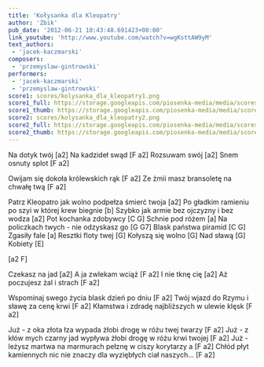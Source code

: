 ```yaml
---
title: 'Kołysanka dla Kleopatry'
author: 'Zbik'
pub_date: '2012-06-21 10:43:48.691423+00:00'
link_youtube: 'http://www.youtube.com/watch?v=wgKsttAW9yM'
text_authors:
 - 'jacek-kaczmarski'
composers:
 - 'przemyslaw-gintrowski'
performers:
 - 'jacek-kaczmarski'
 - 'przemyslaw-gintrowski'
score1: scores/kolysanka_dla_kleopatry1.png
score1_full: https://storage.googleapis.com/piosenka-media/media/scores/kolysanka_dla_kleopatry1.png
score1_thumb: https://storage.googleapis.com/piosenka-media/media/scores/kolysanka_dla_kleopatry1.png.180x0_q85_upscale.jpg
score2: scores/kolysanka_dla_kleopatry2.png
score2_full: https://storage.googleapis.com/piosenka-media/media/scores/kolysanka_dla_kleopatry2.png
score2_thumb: https://storage.googleapis.com/piosenka-media/media/scores/kolysanka_dla_kleopatry2.png.180x0_q85_upscale.jpg
---
```


Na dotyk twój [a2]
Na kadzideł swąd [F a2]
Rozsuwam swój [a2]
Snem osnuty splot [F a2]

Owijam się dokoła królewskich rąk [F a2]
Ze żmii masz bransoletę na chwałę twą [F a2]

Patrz Kleopatro jak wolno podpełza śmierć twoja [a2]
Po gładkim ramieniu po szyi w której krew biegnie [b]
Szybko jak armie bez ojczyzny i bez wodza [a2]
Pot kochanka zdobywcy [C G]
Schnie pod różem [a]
Na policzkach twych - nie odzyskasz go [G G7]
Blask państwa piramid [C G]
Zgasiły fale [a]
Resztki floty twej [G]
Kołyszą się wolno [G]
Nad sławą [G]
Kobiety [E]

[a2 F]

Czekasz na jad [a2] 
A ja zwlekam wciąż [F a2]
I nie tknę cię [a2]
Aż poczujesz żal i strach [F a2]

Wspominaj swego życia blask dzień po dniu [F a2]
Twój wjazd do Rzymu i sławę za cenę krwi [F a2]
Kłamstwa i zdradę najbliższych w ulewie klęsk [F a2]

Już - z oka złota łza wypada żłobi drogę w różu twej twarzy [F a2]
Już - z kłów mych czarny jad wypływa żłobi drogę w różu krwi twojej [F a2]
Już - leżysz martwa na marmurach pełznę w ciszy korytarzy a [F a2]
Chłód płyt kamiennych nic nie znaczy dla wyziębłych ciał naszych... [F a2]